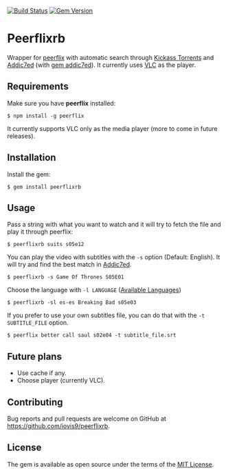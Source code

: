 [![Build Status](https://travis-ci.org/iovis9/peerflixrb.svg?branch=master)](https://travis-ci.org/iovis9/peerflixrb) [![Gem Version](https://badge.fury.io/rb/peerflixrb.svg)](https://badge.fury.io/rb/peerflixrb)

# Peerflixrb

Wrapper for [peerflix](https://github.com/mafintosh/peerflix) with automatic search through [Kickass Torrents](kat.cr) and [Addic7ed](http://www.addic7ed.com/) (with [gem addic7ed](https://github.com/michaelbaudino/addic7ed-ruby)). It currently uses [VLC](http://www.videolan.org/vlc/index.html) as the player.


## Requirements

Make sure you have **peerflix** installed:

    $ npm install -g peerflix

It currently supports VLC only as the media player (more to come in future releases).


## Installation
Install the gem:

    $ gem install peerflixrb


## Usage

Pass a string with what you want to watch and it will try to fetch the file and play it through peerflix:

    $ peerflixrb suits s05e12

You can play the video with subtitles with the ```-s``` option (Default: English). It will try and find the best match in [Addic7ed](http://www.addic7ed.com/).

    $ peerflixrb -s Game Of Thrones S05E01

Choose the language with ```-l LANGUAGE``` ([Available Languages](https://github.com/michaelbaudino/addic7ed-ruby/blob/master/lib/addic7ed/common.rb))

    $ peerflixrb -sl es-es Breaking Bad s05e03

If you prefer to use your own subtitles file, you can do that with the ```-t SUBTITLE_FILE``` option.

    $ peerflix better call saul s02e04 -t subtitle_file.srt


## Future plans

- Use cache if any.
- Choose player (currently VLC).


## Contributing

Bug reports and pull requests are welcome on GitHub at https://github.com/iovis9/peerflixrb.


## License

The gem is available as open source under the terms of the [MIT License](http://opensource.org/licenses/MIT).
